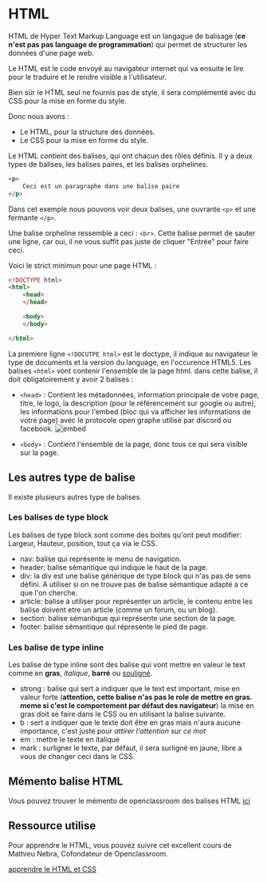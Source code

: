 # HTML

HTML de Hyper Text Markup Language est un langague de balisage (**ce n'est pas pas language de programmation**) qui permet de structurer les données d'une page web. 

Le HTML est le code envoyé au navigateur internet qui va ensuite le lire pour le traduire et le rendre visible a l'utilisateur.

Bien sûr le HTML seul ne fournis pas de style, il sera complémenté avec du CSS pour la mise en forme du style. 

Donc nous avons : 

- Le HTML, pour la structure des données.
- Le CSS pour la mise en forme du style.

Le HTML contient des balises, qui ont chacun des rôles définis. Il y a deux types de balises, les balises paires, et les balises orphelines. 

```html
<p>
    Ceci est un paragraphe dans une balise paire
</p>
```

Dans cet exemple nous pouvons voir deux balises, une ouvrante ``<p>`` et une fermante ``</p>``.

Une balise orpheline ressemble a ceci : ``<br>``. Cette balise permet de sauter une ligne, car oui, il ne vous suffit pas juste de cliquer "Entrée" pour faire ceci.

Voici le strict minimun pour une page HTML : 

```html
<!DOCTYPE html>
<html>
    <head>
    </head>

    <body>
    </body>

</html>
```

La premiere ligne `<!DOCUTPE html>` est le doctype, il indique au navigateur le type de documents et la version du language, en l'occurence HTML5.
Les balises `<html>` vont contenir l'ensemble de la page html. dans cette balise, il doit obligatoirement y avoir 2 balises : 

- `<head>` : Contient les métadonnées, information principale de votre page, titre, le logo, la description (pour le référencement sur google ou autre), les informations pour l'embed (bloc qui va afficher les informations de votre page) avec le protocole open graphe utilisé par discord ou facebook. ![embed](https://imgur.com/ejZCUkG.png)

- `<body>` : Contient l'ensemble de la page, donc tous ce qui sera visible sur la page.


## Les autres type de balise 

Il existe plusieurs autres type de balises.

### Les balises de type block 

Les balises de type block sont comme des boites qu'ont peut modifier: Largeur, Hauteur, position, tout ça via le CSS.

- nav: balise qui représente le menu de navigation.
- header: balise sémantique qui indique le haut de la page.
- div: la div est une balise générique de type block qui n'as pas de sens défini. A utiliser si on ne trouve pas de balise sémantique adapté a ce que l'on cherche. 
- article: balise à utiliser pour représenter un article, le contenu entre les balise doivent etre un article (comme un forum, ou un blog). 
- section: balise sémantique qui représente une section de la page. 
- footer: balise sémantique qui répresente le pied de page.

### Les balise de type inline

Les balise de type inline sont des balise qui vont mettre en valeur le text comme en **gras**, _italique_, __barré__ ou <u>souligné</u>. 

- strong : balise qui sert a indiquer que le text est important, mise en valeur forte (**attention, cette balise n'as pas le role de mettre en gras. meme si c'est le comportement par défaut des navigateur**) la mise en gras doit se faire dans le CSS ou en utilisant la balise suivante. 
- b : sert a indiquer que le texte doit être en gras mais n'aura aucune importance, c'est juste pour *attirer l'attention sur ce mot*
- em : mettre le texte en italique
- mark : surligner le texte, par défaut, il sera surligné en jaune, libre a vous de changer ceci dans le CSS.

## Mémento balise HTML

Vous pouvez trouver le mémento de openclassroom des balises HTML [ici](https://openclassrooms.com/fr/courses/1603881-apprenez-a-creer-votre-site-web-avec-html5-et-css3/1608357-memento-des-balises-html)

## Ressource utilise

Pour apprendre le HTML, vous pouvez suivre cet excellent cours de Mathieu Nebra, Cofondateur de Openclassroom.

[apprendre le HTML et CSS](https://openclassrooms.com/fr/courses/1603881-apprenez-a-creer-votre-site-web-avec-html5-et-css3)